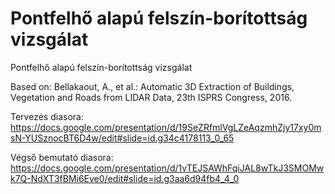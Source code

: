 # Pontfelhő alapú felszín-borítottság vizsgálat
Pontfelhő alapú felszín-borítottság vizsgálat

Based on:
Bellakaout, A., et al.: Automatic 3D Extraction of Buildings, Vegetation and Roads from LIDAR Data, 23th ISPRS Congress, 2016.

Tervezés diasora:
https://docs.google.com/presentation/d/19SeZRfmlVgLZeAqzmhZjy17xy0msN-YUSznocBT6D4w/edit#slide=id.g34c4178113_0_65

Végső bemutató diasora:
https://docs.google.com/presentation/d/1vTEJSAWhFqiJAL8wTkJ3SMOMwk7Q-NdXT3fBMi6Eve0/edit#slide=id.g3aa6d94fb4_4_0
